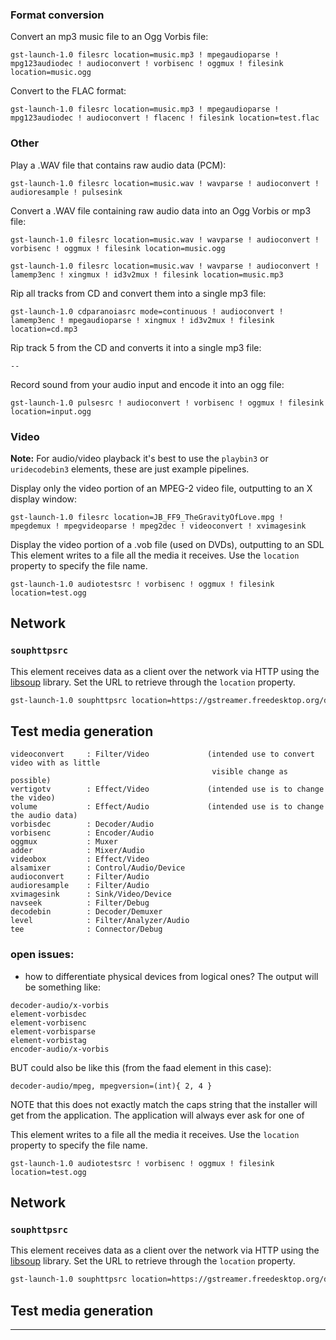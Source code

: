 ### Format conversion

Convert an mp3 music file to an Ogg Vorbis file:

```
gst-launch-1.0 filesrc location=music.mp3 ! mpegaudioparse ! mpg123audiodec ! audioconvert ! vorbisenc ! oggmux ! filesink location=music.ogg
```

Convert to the FLAC format:

```
gst-launch-1.0 filesrc location=music.mp3 ! mpegaudioparse ! mpg123audiodec ! audioconvert ! flacenc ! filesink location=test.flac
```

### Other

Play a .WAV file that contains raw audio data (PCM):

```
gst-launch-1.0 filesrc location=music.wav ! wavparse ! audioconvert ! audioresample ! pulsesink
```

Convert a .WAV file containing raw audio data into an Ogg Vorbis or mp3 file:

```
gst-launch-1.0 filesrc location=music.wav ! wavparse ! audioconvert ! vorbisenc ! oggmux ! filesink location=music.ogg
```

```
gst-launch-1.0 filesrc location=music.wav ! wavparse ! audioconvert ! lamemp3enc ! xingmux ! id3v2mux ! filesink location=music.mp3
```

Rip all tracks from CD and convert them into a single mp3 file:

```
gst-launch-1.0 cdparanoiasrc mode=continuous ! audioconvert ! lamemp3enc ! mpegaudioparse ! xingmux ! id3v2mux ! filesink location=cd.mp3
```

Rip track 5 from the CD and converts it into a single mp3 file:

```
--
```

Record sound from your audio input and encode it into an ogg file:

```
gst-launch-1.0 pulsesrc ! audioconvert ! vorbisenc ! oggmux ! filesink location=input.ogg
```

### Video

**Note:** For audio/video playback it's best to use the `playbin3` or
`uridecodebin3` elements, these are just example pipelines.

Display only the video portion of an MPEG-2 video file, outputting to an X
display window:

```
gst-launch-1.0 filesrc location=JB_FF9_TheGravityOfLove.mpg ! mpegdemux ! mpegvideoparse ! mpeg2dec ! videoconvert ! xvimagesink
```

Display the video portion of a .vob file (used on DVDs), outputting to an SDL
This element writes to a file all the media it receives. Use the
`location` property to specify the file
name.

```
gst-launch-1.0 audiotestsrc ! vorbisenc ! oggmux ! filesink location=test.ogg
```

## Network

### `souphttpsrc`

This element receives data as a client over the network via HTTP using
the [libsoup](https://wiki.gnome.org/Projects/libsoup) library. Set the URL to retrieve through the `location`
property.

``` bash
gst-launch-1.0 souphttpsrc location=https://gstreamer.freedesktop.org/data/media/sintel_trailer-480p.webm ! decodebin ! autovideosink
```

## Test media generation
    videoconvert     : Filter/Video             (intended use to convert video with as little
                                                 visible change as possible)
    vertigotv        : Effect/Video             (intended use is to change the video)
    volume           : Effect/Audio             (intended use is to change the audio data)
    vorbisdec        : Decoder/Audio
    vorbisenc        : Encoder/Audio
    oggmux           : Muxer
    adder            : Mixer/Audio
    videobox         : Effect/Video
    alsamixer        : Control/Audio/Device
    audioconvert     : Filter/Audio
    audioresample    : Filter/Audio
    xvimagesink      : Sink/Video/Device
    navseek          : Filter/Debug
    decodebin        : Decoder/Demuxer
    level            : Filter/Analyzer/Audio
    tee              : Connector/Debug

### open issues:

  - how to differentiate physical devices from logical ones?
The output will be something like:

```
decoder-audio/x-vorbis
element-vorbisdec
element-vorbisenc
element-vorbisparse
element-vorbistag
encoder-audio/x-vorbis
```

BUT could also be like this (from the faad element in this case):

```
decoder-audio/mpeg, mpegversion=(int){ 2, 4 }
```

NOTE that this does not exactly match the caps string that the installer
will get from the application. The application will always ever ask for
one of

This element writes to a file all the media it receives. Use the
`location` property to specify the file
name.

```
gst-launch-1.0 audiotestsrc ! vorbisenc ! oggmux ! filesink location=test.ogg
```

## Network

### `souphttpsrc`

This element receives data as a client over the network via HTTP using
the [libsoup](https://wiki.gnome.org/Projects/libsoup) library. Set the URL to retrieve through the `location`
property.

``` bash
gst-launch-1.0 souphttpsrc location=https://gstreamer.freedesktop.org/data/media/sintel_trailer-480p.webm ! decodebin ! autovideosink
```

## Test media generation

---

